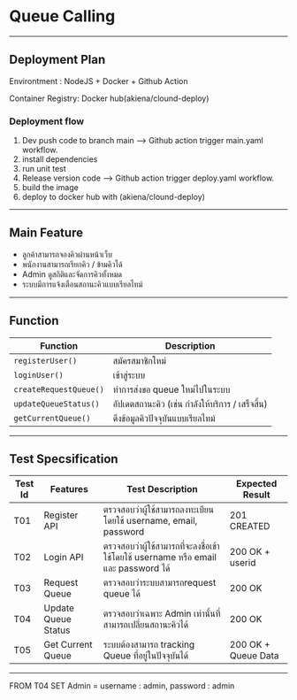 # Queue Calling
---
## Deployment Plan

Environtment : NodeJS + Docker + Github Action

Container Registry: Docker hub(akiena/clound-deploy)

### Deployment flow
1. Dev push code to branch main --> Github action trigger main.yaml workflow.
2. install dependencies
3. run unit test
4. Release version code --> Github action trigger deploy.yaml workflow.
5. build the image
6. deploy to docker hub with (akiena/clound-deploy)

---
## Main Feature
- ลูกค้าสามารถจองคิวผ่านหน้าเว็บ
- พนักงานสามารถเรียกคิว / ข้ามคิวได้
- Admin ดูสถิติและจัดการคิวทั้งหมด
- ระบบมีการแจ้งเตือนสถานะคิวแบบเรียลไทม์
---
## Function
| Function              | Description                                      |
| --------------------- | ------------------------------------------------ |
| `registerUser()`      | สมัครสมาชิกใหม่                                  |
| `loginUser()`         | เข้าสู่ระบบ                                      |
| `createRequestQueue()`       | ทำการส่งขอ queue ใหม่ไปในระบบ                               |
| `updateQueueStatus()` | อัปเดตสถานะคิว (เช่น กำลังให้บริการ / เสร็จสิ้น) |
| `getCurrentQueue()`   | ดึงข้อมูลคิวปัจจุบันแบบเรียลไทม์                 |

---

## Test Specsification
Test Id | Features | Test Description | Expected Result|
--- | --- | --- | ---
T01 | Register API | ตรวจสอบว่าผู้ใช้สามารถลงทะเบียนโดยใช้ username, email, password | 201 CREATED
T02 | Login API | ตรวจสอบว่าผู้ใช้สามารถที่จะลงชื่อเข้าใช้โดยใช้ username หรือ email และ password ได้ | 200 OK + userid |
T03 | Request Queue | ตรวจสอบว่าระบบสามารถrequest queue ได้ | 200 OK |
T04 | Update Queue Status | ตรวจสอบว่าเฉพาะ Admin เท่านั้นที่สามารถเปลี่ยนสถานะคิวได้ | 200 OK
T05 | Get Current Queue | ระบบต้องสามารถ tracking Queue ที่อยู่ในปัจจุบันได้ | 200 OK + Queue Data
---
FROM T04 SET Admin = username : admin, password : admin


